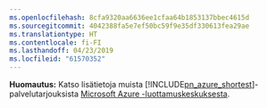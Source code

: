 ```yaml
---
ms.openlocfilehash: 8cfa9320aa6636ee1cfaa64b1853137bbec4615d
ms.sourcegitcommit: 4042388fa5e7ef50bc59f9e35df330613fea29ae
ms.translationtype: HT
ms.contentlocale: fi-FI
ms.lasthandoff: 04/23/2019
ms.locfileid: "61570352"
---
```

**Huomautus:** Katso lisätietoja muista [!INCLUDE[pn_azure_shortest](pn-azure-shortest.md)]-palvelutarjouksista [Microsoft Azure -luottamuskeskuksesta](https://azure.microsoft.com/support/trust-center/).